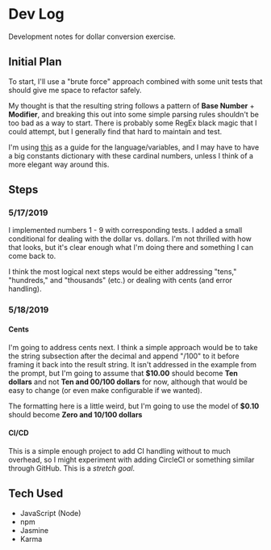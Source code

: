 # Dev Log

Development notes for dollar conversion exercise.

## Initial Plan

To start, I'll use a "brute force" approach combined with some unit tests that
should give me space to refactor safely.

My thought is that the resulting string follows a pattern of
**Base Number** + **Modifier**, and breaking this out into some simple parsing
rules shouldn't be too bad as a way to start. There is probably some RegEx black
magic that I could attempt, but I generally find that hard to maintain and test.

I'm using [this](https://en.wikipedia.org/wiki/English_numerals) as a guide for
the language/variables, and I may have to have a big constants dictionary with
these cardinal numbers, unless I think of a more elegant way around this.

## Steps

### 5/17/2019

I implemented numbers 1 - 9 with corresponding tests. I added a small
conditional for dealing with the dollar vs. dollars. I'm not thrilled with how
that looks, but it's clear enough what I'm doing there and something I can come
back to. 

I think the most logical next steps would be either addressing "tens,"
"hundreds," and "thousands" (etc.) or dealing with cents (and error handling).

### 5/18/2019

#### Cents 

I'm going to address cents next. I think a simple approach would be to take the
string subsection after the decimal and append "/100" to it before framing it
back into the result string. It isn't addressed in the example from the prompt,
but I'm going to assume that **$10.00** should become **Ten dollars** and not
**Ten and 00/100 dollars** for now, although that would be easy to change (or
even make configurable if we wanted).

The formatting here is a little weird, but I'm going to use the model of
**$0.10** should become **Zero and 10/100 dollars**

#### CI/CD

This is a simple enough project to add CI handling without to much overhead,
so I might experiment with adding CircleCI or something similar through GitHub.
This is a *stretch goal*.

## Tech Used

* JavaScript (Node)
* npm
* Jasmine
* Karma